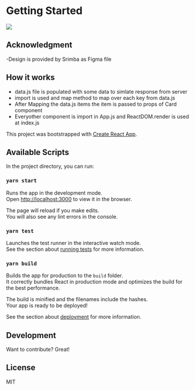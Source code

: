 # Getting Started 

![](project-demo.gif)

## Acknowledgment

-Design is provided by Srimba as Figma file

## How it works

* data.js file is populated with some data to simlate response from server
* import is used and map method to map over each key from data.js 
* After Mapping the data.js items the item is passed to props of Card component
* Everyother component is import in App.js and ReactDOM.render is used at index.js

This project was bootstrapped with [Create React App](https://github.com/facebook/create-react-app).

## Available Scripts

In the project directory, you can run:

### `yarn start`

Runs the app in the development mode.\
Open [http://localhost:3000](http://localhost:3000) to view it in the browser.

The page will reload if you make edits.\
You will also see any lint errors in the console.

### `yarn test`

Launches the test runner in the interactive watch mode.\
See the section about [running tests](https://facebook.github.io/create-react-app/docs/running-tests) for more information.

### `yarn build`

Builds the app for production to the `build` folder.\
It correctly bundles React in production mode and optimizes the build for the best performance.

The build is minified and the filenames include the hashes.\
Your app is ready to be deployed!

See the section about [deployment](https://facebook.github.io/create-react-app/docs/deployment) for more information.

## Development

Want to contribute? Great!


## License

MIT

